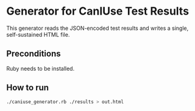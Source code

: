 # Generator for CanIUse Test Results

This generator reads the JSON-encoded test results and writes a single, self-sustained HTML file.

## Preconditions

Ruby needs to be installed.

## How to run

```sh
./caniuse_generator.rb ./results > out.html
```